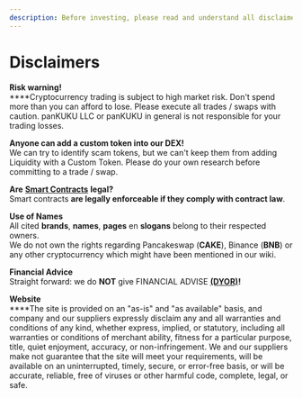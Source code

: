 ```yaml
---
description: Before investing, please read and understand all disclaimers
---
```


# Disclaimers

**Risk warning!**\
****Cryptocurrency trading is subject to high market risk. Don't spend more than you can afford to lose. Please execute all trades / swaps with caution. panKUKU LLC or panKUKU in general is not responsible for your trading losses.

**Anyone can add a custom token into our DEX!**\
We can try to identify scam tokens, but we can't keep them from adding Liquidity with a Custom Token. Please do your own research before committing to a trade / swap.

**Are** [**Smart Contracts**](../knowledge-center/glossary-and-vocab.md) **legal?**\
Smart contracts **are legally enforceable if they comply with contract law**.

**Use of Names**\
All cited **brands**, **names**, **pages** en **slogans** belong to their respected owners.\
We do not own the rights regarding Pancakeswap (**CAKE**), Binance (**BNB**) or any other cryptocurrency which might have been mentioned in our wiki.

**Financial Advice**\
Straight forward: we do **NOT** give FINANCIAL ADVISE [**(DYOR)**](../knowledge-center/glossary-and-vocab.md)**!**

**Website**\
****The site is provided on an "as-is" and "as available" basis, and company and our suppliers expressly disclaim any and all warranties and conditions of any kind, whether express, implied, or statutory, including all warranties or conditions of merchant ability, fitness for a particular purpose, title, quiet enjoyment, accuracy, or non-infringement.  We and our suppliers make not guarantee that the site will meet your requirements, will be available on an uninterrupted, timely, secure, or error-free basis, or will be accurate, reliable, free of viruses or other harmful code, complete, legal, or safe.
